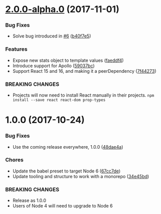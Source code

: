 <a name="2.0.0-alpha.0"></a>
# [2.0.0-alpha.0](https://github.com/rocjs/roc-extensions/tree/master/packages/roc-package-web-app-react/compare/v1.0.0...v2.0.0-alpha.0) (2017-11-01)


### Bug Fixes

* Solve bug introduced in [#6](https://github.com/rocjs/roc-extensions/tree/master/packages/roc-package-web-app-react/issues/6) ([b40f7e5](https://github.com/rocjs/roc-extensions/tree/master/packages/roc-package-web-app-react/commit/b40f7e5))


### Features

* Expose new stats object to template values ([faeddf4](https://github.com/rocjs/roc-extensions/tree/master/packages/roc-package-web-app-react/commit/faeddf4))
* Introduce support for Apollo ([59037bc](https://github.com/rocjs/roc-extensions/tree/master/packages/roc-package-web-app-react/commit/59037bc))
* Support React 15 and 16, and making it a peerDependency ([7f44273](https://github.com/rocjs/roc-extensions/tree/master/packages/roc-package-web-app-react/commit/7f44273))


### BREAKING CHANGES

* Projects will now need to install React manually in their projects. `npm install --save react react-dom prop-types`



<a name="1.0.0"></a>
# 1.0.0 (2017-10-24)


### Bug Fixes

* Use the coming release everywhere, 1.0.0 ([48dae4a](https://github.com/rocjs/roc-extensions/tree/master/packages/roc-package-web-app-react/commit/48dae4a))


### Chores

* Update the babel preset to target Node 6 ([67cc7de](https://github.com/rocjs/roc-extensions/tree/master/packages/roc-package-web-app-react/commit/67cc7de))
* Update tooling and structure to work with a monorepo ([34e45bd](https://github.com/rocjs/roc-extensions/tree/master/packages/roc-package-web-app-react/commit/34e45bd))


### BREAKING CHANGES

* Release as 1.0.0
* Users of Node 4 will need to upgrade to Node 6



